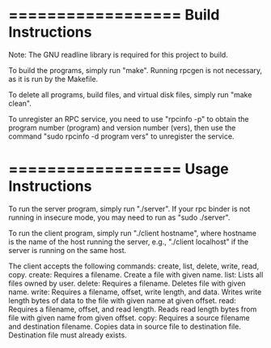 ==================
Build Instructions
==================
Note: The GNU readline library is required for this project to build.

To build the programs, simply run "make".  Running rpcgen is not necessary, as it is run by the Makefile.

To delete all programs, build files, and virtual disk files, simply run "make clean".

To unregister an RPC service, you need to use "rpcinfo -p" to obtain the program number (program) and version number (vers), then use the command "sudo rpcinfo -d program vers" to unregister the service.

==================
Usage Instructions
==================
To run the server program, simply run "./server".  If your rpc binder is not running in insecure mode, you may need to run as "sudo ./server".

To run the client program, simply run "./client hostname", where hostname is the name of the host running the server, e.g., "./client localhost" if the server is running on the same host.

The client accepts the following commands: create, list, delete, write, read, copy.
create:  Requires a filename.  Create a file with given name.
list:  Lists all files owned by user.
delete: Requires a filename.  Deletes file with given name.
write: Requires a filename, offset, write length, and data.  Writes write length bytes of data to the file with given name at given offset.
read: Requires a filename, offset, and read length.  Reads read length bytes from file with given name from given offset.
copy: Requires a source filename and destination filename.  Copies data in source file to destination file.  Destination file must already exists.
